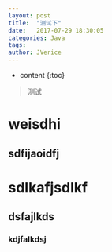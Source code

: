 ```yaml
---
layout: post
title:  "测试下"
date:   2017-07-29 18:30:05
categories: Java
tags: 
author: JVerice
---
```


* content
  {:toc}

> 测试
>



# weisdhi

## sdfijaoidfj

# sdlkafjsdlkf

## dsfajlkds

### kdjfalkdsj



